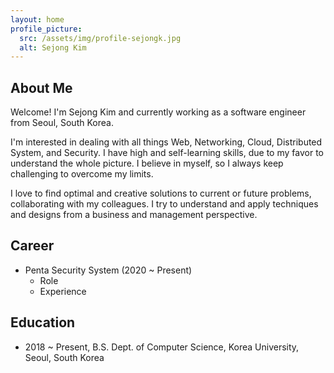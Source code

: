 ```yaml
---
layout: home
profile_picture:
  src: /assets/img/profile-sejongk.jpg
  alt: Sejong Kim
---
```


## About Me

<p>
  Welcome! I'm Sejong Kim and currently working as a software engineer from Seoul, South Korea.
</p>

<p>
  I'm interested in dealing with all things Web, Networking, Cloud, Distributed System, and Security.
  I have high and self-learning skills, due to my favor to understand the whole picture.
  I believe in myself, so I always keep challenging to overcome my limits.
</p>

<p>
  I love to find optimal and creative solutions to current or future problems, collaborating with my colleagues.
  I try to understand and apply techniques and designs from a business and management perspective.
</p>

## Career

* Penta Security System (2020 ~ Present)
  * Role
  * Experience


## Education

* 2018 ~ Present, B.S. Dept. of Computer Science, Korea University, Seoul, South Korea
